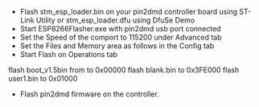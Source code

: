 
- Flash stm_esp_loader.bin on your pin2dmd controller board using ST-Link Utility
  or stm_esp_loader.dfu using DfuSe Demo
- Start ESP8266Flasher.exe with pin2dmd usb port connected
- Set the Speed of the comport to 115200 under Advanced tab
- Set the Files and Memory area as follows in the Config tab
- Start Flash on Operations tab

flash boot_v1.5bin from to 0x00000
flash blank.bin to 0x3FE000
flash user1.bin to 0x01000

- Flash pin2dmd firmware on the controller.

